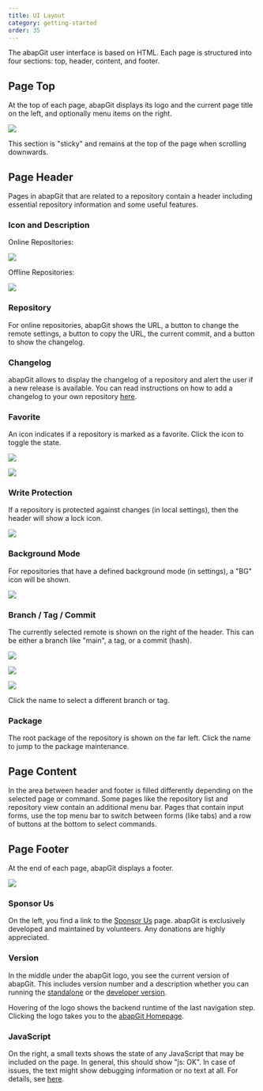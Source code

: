 ```yaml
---
title: UI Layout
category: getting-started
order: 35
---
```


The abapGit user interface is based on HTML. Each page is structured into four sections: top, header, content, and footer.

## Page Top

At the top of each page, abapGit displays its logo and the current page title on the left, and optionally menu items on the right.

![](/img/ui_top.png)

This section is "sticky" and remains at the top of the page when scrolling downwards.

## Page Header

Pages in abapGit that are related to a repository contain a header including essential repository information and some useful features.

### Icon and Description

Online Repositories:

![](/img/ui_header_online.png)

Offline Repositories:

![](/img/ui_header_offline.png)

### Repository 

For online repositories, abapGit shows the URL, a button to change the remote settings, a button to copy the URL, the current commit, and a button to show the changelog.

### Changelog

abapGit allows to display the changelog of a repository and alert the user if a new release is available. You can read instructions on how to add a changelog to your own repository [here](/development-guide/read-first/changelog.md).

### Favorite

An icon indicates if a repository is marked as a favorite. Click the icon to toggle the state.

![](/img/ui_header_favorite_off.png)

![](/img/ui_header_favorite_on.png)

### Write Protection

If a repository is protected against changes (in local settings), then the header will show a lock icon.

![](/img/ui_header_write_protected.png)

### Background Mode

For repositories that have a defined background mode (in settings), a "BG" icon will be shown.

![](/img/ui_header_background_mode.png)

### Branch / Tag / Commit

The currently selected remote is shown on the right of the header. This can be either a branch like "main", a tag, or a commit (hash). 

![](/img/ui_header_branch.png)

![](/img/ui_header_tag.png)

![](/img/ui_header_commit.png)

Click the name to select a different branch or tag.

### Package

The root package of the repository is shown on the far left. Click the name to jump to the package maintenance. 

## Page Content

In the area between header and footer is filled differently depending on the selected page or command. Some pages like the repository list and repository view contain an additional menu bar. Pages that contain input forms, use the top menu bar to switch between forms (like tabs) and a row of buttons at the bottom to select commands.

## Page Footer

At the end of each page, abapGit displays a footer.

![](/img/ui_footer.png)

### Sponsor Us

On the left, you find a link to the [Sponsor Us](https://abapgit.org/sponsor.html) page. abapGit is exclusively developed and maintained by volunteers. Any donations are highly appreciated.

### Version

In the middle under the abapGit logo, you see the current version of abapGit. This includes version number and a description whether you can running the [standalone](/user-guide/getting-started/install.html#install-standalone-version) or the [developer version](/user-guide/getting-started/install.html#install-developer-version).

Hovering of the logo shows the backend runtime of the last navigation step. Clicking the logo takes you to the [abapGit Homepage](https://abapgit.org/).

### JavaScript

On the right, a small texts shows the state of any JavaScript that may be included on the page. In general, this should show "js: OK". In case of issues, the text might show debugging information or no text at all. For details, see [here](/development-guide/user-interface/developing-ui-js.md).
